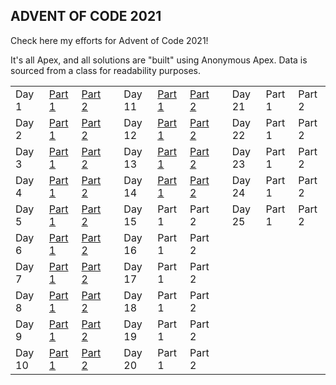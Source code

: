 ## ADVENT  OF  CODE  2021

Check here my efforts for Advent of Code 2021!

It's all Apex, and all solutions are "built" using Anonymous Apex. Data is sourced from a class for readability purposes.

|   |   |   |   |   |   |   |   |   |   |   |
|---|---|---|---|---|---|---|---|---|---|---|
Day 1 | [Part 1](https://github.com/westerforce/aoc21/blob/master/scripts/AOC_21_Day1_Part1.apex) | [Part 2](https://github.com/westerforce/aoc21/blob/master/scripts/AOC_21_Day1_Part2.apex) |   | Day 11 | [Part 1](https://github.com/westerforce/aoc21/blob/master/scripts/AOC_21_Day11_Part1.apex) | [Part 2](https://github.com/westerforce/aoc21/blob/master/scripts/AOC_21_Day11_Part2.apex) |   | Day 21 | Part 1 | Part 2
Day 2 | [Part 1](https://github.com/westerforce/aoc21/blob/master/scripts/AOC_21_Day2_Part1.apex) | [Part 2](https://github.com/westerforce/aoc21/blob/master/scripts/AOC_21_Day2_Part2.apex) |   | Day 12 | [Part 1](https://github.com/westerforce/aoc21/blob/master/scripts/AOC_21_Day12_Part1.apex) | [Part 2](https://github.com/westerforce/aoc21/blob/master/scripts/AOC_21_Day12_Part2.apex) |   | Day 22 | Part 1 | Part 2
Day 3 | [Part 1](https://github.com/westerforce/aoc21/blob/master/scripts/AOC_21_Day3_Part1.apex) | [Part 2](https://github.com/westerforce/aoc21/blob/master/scripts/AOC_21_Day3_Part2.apex) |   | Day 13 | [Part 1](https://github.com/westerforce/aoc21/blob/master/scripts/AOC_21_Day13_Part1.apex) | [Part 2](https://github.com/westerforce/aoc21/blob/master/scripts/AOC_21_Day13_Part2.apex) |   | Day 23 | Part 1 | Part 2
Day 4 | [Part 1](https://github.com/westerforce/aoc21/blob/master/scripts/AOC_21_Day4_Part1.apex) | [Part 2](https://github.com/westerforce/aoc21/blob/master/scripts/AOC_21_Day4_Part2.apex) |   | Day 14 | [Part 1](https://github.com/westerforce/aoc21/blob/master/scripts/AOC_21_Day14_Part1.apex) | [Part 2](https://github.com/westerforce/aoc21/blob/master/scripts/AOC_21_Day14_Part2.apex) |   | Day 24 | Part 1 | Part 2
Day 5 | [Part 1](https://github.com/westerforce/aoc21/blob/master/scripts/AOC_21_Day5_Part1.apex) | [Part 2](https://github.com/westerforce/aoc21/blob/master/scripts/AOC_21_Day5_Part2.apex) |   | Day 15 | Part 1 | Part 2 |   | Day 25 | Part 1 | Part 2
Day 6 | [Part 1](https://github.com/westerforce/aoc21/blob/master/scripts/AOC_21_Day6_Part1.apex) | [Part 2](https://github.com/westerforce/aoc21/blob/master/scripts/AOC_21_Day6_Part2.apex) |   | Day 16 | Part 1 | Part 2
Day 7 | [Part 1](https://github.com/westerforce/aoc21/blob/master/scripts/AOC_21_Day7_Part1.apex) | [Part 2](https://github.com/westerforce/aoc21/blob/master/scripts/AOC_21_Day7_Part2.apex) |   | Day 17 | Part 1 | Part 2
Day 8 | [Part 1](https://github.com/westerforce/aoc21/blob/master/scripts/AOC_21_Day8_Part1.apex) | [Part 2](https://github.com/westerforce/aoc21/blob/master/scripts/AOC_21_Day8_Part2.apex) |   | Day 18 | Part 1 | Part 2
Day 9 | [Part 1](https://github.com/westerforce/aoc21/blob/master/scripts/AOC_21_Day9_Part1.apex) | [Part 2](https://github.com/westerforce/aoc21/blob/master/scripts/AOC_21_Day9_Part2.apex) |   | Day 19 | Part 1 | Part 2
Day 10 | [Part 1](https://github.com/westerforce/aoc21/blob/master/scripts/AOC_21_Day10_Part1.apex) | [Part 2](https://github.com/westerforce/aoc21/blob/master/scripts/AOC_21_Day10_Part2.apex) |   | Day 20 | Part 1 | Part 2
